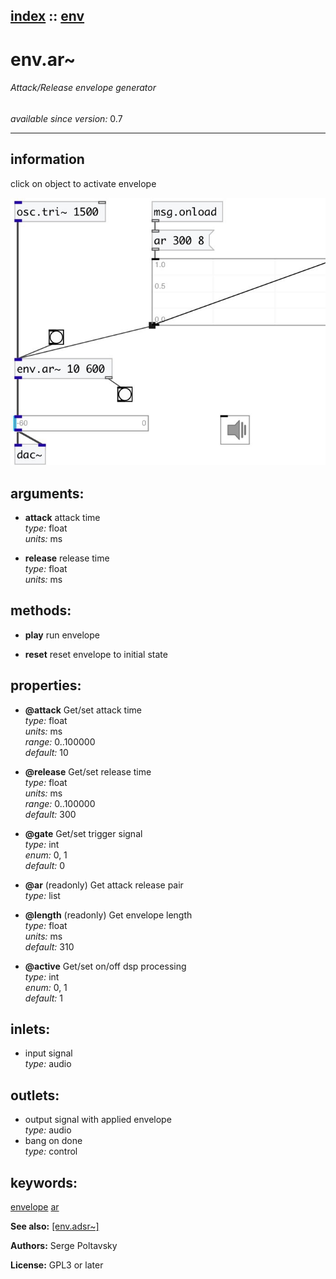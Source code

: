 [index](index.html) :: [env](category_env.html)
---

# env.ar~

###### Attack/Release envelope generator

*available since version:* 0.7

---


## information
click on object to activate envelope



[![example](../examples/img/env.ar~.jpg)](../examples/pd/env.ar~.pd)



## arguments:

* **attack**
attack time<br>
_type:_ float<br>
_units:_ ms<br>

* **release**
release time<br>
_type:_ float<br>
_units:_ ms<br>



## methods:

* **play**
run envelope<br>

* **reset**
reset envelope to initial state<br>




## properties:

* **@attack** 
Get/set attack time<br>
_type:_ float<br>
_units:_ ms<br>
_range:_ 0..100000<br>
_default:_ 10<br>

* **@release** 
Get/set release time<br>
_type:_ float<br>
_units:_ ms<br>
_range:_ 0..100000<br>
_default:_ 300<br>

* **@gate** 
Get/set trigger signal<br>
_type:_ int<br>
_enum:_ 0, 1<br>
_default:_ 0<br>

* **@ar** (readonly)
Get attack release pair<br>
_type:_ list<br>

* **@length** (readonly)
Get envelope length<br>
_type:_ float<br>
_units:_ ms<br>
_default:_ 310<br>

* **@active** 
Get/set on/off dsp processing<br>
_type:_ int<br>
_enum:_ 0, 1<br>
_default:_ 1<br>



## inlets:

* input signal<br>
_type:_ audio



## outlets:

* output signal with applied envelope<br>
_type:_ audio
* bang on done<br>
_type:_ control



## keywords:

[envelope](keywords/envelope.html)
[ar](keywords/ar.html)



**See also:**
[\[env.adsr~\]](env.adsr~.html)




**Authors:** Serge Poltavsky




**License:** GPL3 or later





